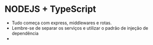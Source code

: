 # NODEJS + TypeScript

- Tudo começa com express, middlewares e rotas.
- Lembre-se de separar os serviços e utilizar o padrão de injeção de dependência
-
